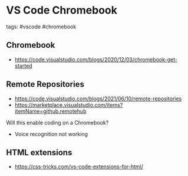 # VS Code Chromebook

tags: #vscode #chromebook

## Chromebook

* https://code.visualstudio.com/blogs/2020/12/03/chromebook-get-started

## Remote Repositories

* https://code.visualstudio.com/blogs/2021/06/10/remote-repositories
* https://marketplace.visualstudio.com/items?itemName=github.remotehub

Will this enable coding on a Chromebook?

* Voice recognition not working

## HTML extensions

* https://css-tricks.com/vs-code-extensions-for-html/
